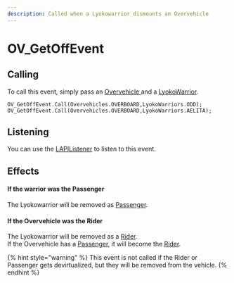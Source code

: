 ```yaml
---
description: Called when a Lyokowarrior dismounts an Overvehicle
---
```


# OV\_GetOffEvent

## Calling

To call this event, simply pass an [Overvehicle ](../../virtualentities/overvehicle/overvehicle.md)and a [LyokoWarrior](../../virtualentities/lyokowarrior/lyokowarrior.md).

```text
OV_GetOffEvent.Call(Overvehicles.OVERBOARD,LyokoWarriors.ODD);
OV_GetOffEvent.Call(Overvehicles.OVERBOARD,LyokoWarriors.AELITA);
```

## Listening

You can use the [LAPIListener](../lapilistener.md) to listen to this event.

## Effects

#### If the warrior was the Passenger

The Lyokowarrior will be removed as [Passenger](../../virtualentities/overvehicle/overvehicle.md#warriorpassenger).

#### If the Overvehicle was the Rider

The Lyokowarrior will be removed as a [Rider](../../virtualentities/overvehicle/overvehicle.md#warriorrider).  
If the Overvehicle has a [Passenger](../../virtualentities/overvehicle/overvehicle.md#warriorpassenger), it will become the [Rider](../../virtualentities/overvehicle/overvehicle.md#warriorrider).

{% hint style="warning" %}
This event is not called if the Rider or Passenger gets devirtualized, but they will be removed from the vehicle.
{% endhint %}

